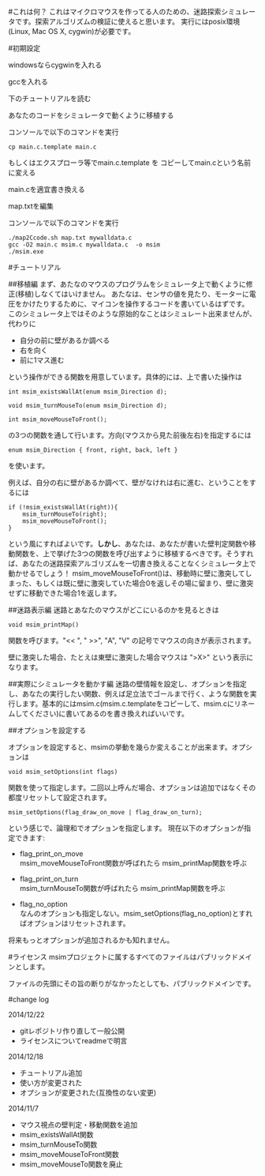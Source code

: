#これは何？
これはマイクロマウスを作ってる人のための、迷路探索シミュレータです。探索アルゴリズムの検証に使えると思います。
実行にはposix環境(Linux, Mac OS X, cygwin)が必要です。

#初期設定

windowsならcygwinを入れる

gccを入れる

下のチュートリアルを読む

あなたのコードをシミュレータで動くように移植する

コンソールで以下のコマンドを実行

    cp main.c.template main.c
もしくはエクスプローラ等でmain.c.template を コピーしてmain.cという名前に変える

main.cを適宜書き換える 

map.txtを編集

コンソールで以下のコマンドを実行

    ./map2Ccode.sh map.txt mywalldata.c
    gcc -O2 main.c msim.c mywalldata.c  -o msim
    ./msim.exe


#チュートリアル

##移植編
まず、あたなのマウスのプログラムをシミュレータ上で動くように修正(移植)しなくてはいけません。 
あたなは、センサの値を見たり、モーターに電圧をかけたりするために、マイコンを操作するコードを書いているはずです。 
このシミュレータ上ではそのような原始的なことはシミュレート出来ませんが、代わりに 
 - 自分の前に壁があるか調べる
 - 右を向く
 - 前に1マス進む

という操作ができる関数を用意しています。具体的には、上で書いた操作は

    int msim_existsWallAt(enum msim_Direction d);

    void msim_turnMouseTo(enum msim_Direction d);

    int msim_moveMouseToFront();

の3つの関数を通して行います。方向(マウスから見た前後左右)を指定するには

    enum msim_Direction { front, right, back, left }
を使います。

例えば、自分の右に壁があるか調べて、壁がなけれは右に進む、ということをするには

    if (!msim_existsWallAt(right)){
        msim_turnMouseTo(right);
        msim_moveMouseToFront();
    }
という風にすればよいです。__しかし__、あなたは、あなたが書いた壁判定関数や移動関数を、上で挙げた3つの関数を呼び出すように移植するべきです。そうすれば、あなたの迷路探索アルゴリズムを一切書き換えることなくシミュレータ上で動かせるでしょう！
msim_moveMouseToFront()は、移動時に壁に激突してしまった、もしくは既に壁に激突していた場合0を返しその場に留まり、壁に激突せずに移動できた場合1を返します。

##迷路表示編
迷路とあなたのマウスがどこにいるのかを見るときは

    void msim_printMap()
関数を呼びます。"<< ", " >>", "A", "V" の記号でマウスの向きが表示されます。 

壁に激突した場合、たとえは東壁に激突した場合マウスは ">X>" という表示になります。

##実際にシミュレータを動かす編
迷路の壁情報を設定し、オプションを指定し、あなたの実行したい関数、例えば足立法でゴールまで行く、ような関数を実行します。基本的にはmsim.c(msim.c.templateをコピーして、msim.cにリネームしてください)に書いてあるのを書き換えればいいです。

##オプションを設定する

オプションを設定すると、msimの挙動を幾らか変えることが出来ます。オプションは

    void msim_setOptions(int flags)
関数を使って指定します。二回以上呼んだ場合、オプションは追加ではなくその都度リセットして設定されます。

    msim_setOptions(flag_draw_on_move | flag_draw_on_turn);
という感じで、論理和でオプションを指定します。
現在以下のオプションが指定できます:


- flag_print_on_move  
msim_moveMouseToFront関数が呼ばれたら msim_printMap関数を呼ぶ

- flag_print_on_turn  
msim_turnMouseTo関数が呼ばれたら msim_printMap関数を呼ぶ

- flag_no_option  
なんのオプションも指定しない。msim_setOptions(flag_no_option)とすればオプションはリセットされます。


将来もっとオプションが追加されるかも知れません。

#ライセンス
msimプロジェクトに属するすべてのファイルはパブリックドメインとします。

ファイルの先頭にその旨の断りがなかったとしても、パブリックドメインです。

#change log

2014/12/22
- gitレポジトリ作り直して一般公開
- ライセンスについてreadmeで明言 

2014/12/18 
- チュートリアル追加 
- 使い方が変更された 
- オプションが変更された(互換性のない変更) 

2014/11/7 
 - マウス視点の壁判定・移動関数を追加
  - msim_existsWallAt関数
  - msim_turnMouseTo関数
  - msim_moveMouseToFront関数
 - msim_moveMouseTo関数を廃止 
